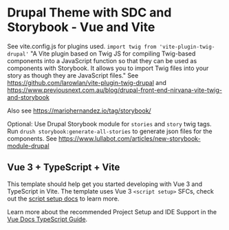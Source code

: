 # Drupal Theme with SDC and Storybook - Vue and Vite

See vite.config.js for plugins used.
`import twig from 'vite-plugin-twig-drupal'`
"A Vite plugin based on Twig JS for compiling Twig-based components into a
JavaScript function so that they can be used as components with Storybook. It
allows you to import Twig files into your story as though they are JavaScript
files."
See https://github.com/larowlan/vite-plugin-twig-drupal
and
https://www.previousnext.com.au/blog/drupal-front-end-nirvana-vite-twig-and-storybook

Also see https://mariohernandez.io/tag/storybook/

Optional: Use Drupal Storybook module for `stories` and `story` twig tags.
Run `drush storybook:generate-all-stories` to generate json files for the
components. See https://www.lullabot.com/articles/new-storybook-module-drupal

## Vue 3 + TypeScript + Vite
This template should help get you started developing with Vue 3 and TypeScript in Vite. The template uses Vue 3 `<script setup>` SFCs, check out the [script setup docs](https://v3.vuejs.org/api/sfc-script-setup.html#sfc-script-setup) to learn more.

Learn more about the recommended Project Setup and IDE Support in the [Vue Docs TypeScript Guide](https://vuejs.org/guide/typescript/overview.html#project-setup).
